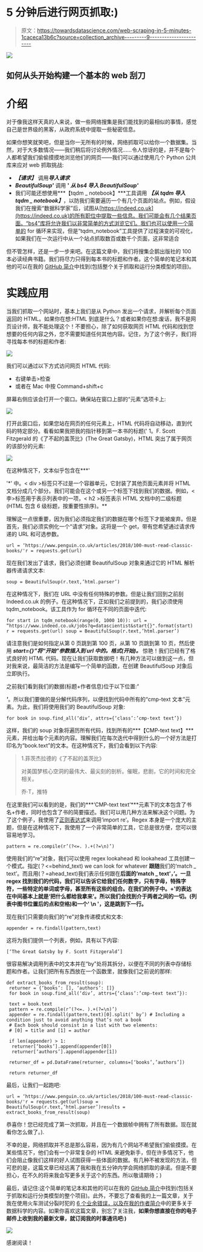 # 5 分钟后进行网页抓取:)

> 原文：<https://towardsdatascience.com/web-scraping-in-5-minutes-1caceca13b6c?source=collection_archive---------9----------------------->

![](img/8b6bcd856dd8d8429fb6ded74e8e6a2c.png)

## 如何从头开始构建一个基本的 web 刮刀

# 介绍

对于像我这样天真的人来说，做一些网络搜集是我们能找到的最相似的事情，感觉自己是世界级的黑客，从政府系统中提取一些秘密信息。

如果你想笑就笑吧，但是当你一无所有的时候，网络抓取可以给你一个数据集。当然，对于大多数情况——我们稍后将讨论例外情况……令人惊讶的是，并不是每个人都希望我们偷偷摸摸地浏览他们的网页——我们可以通过使用几个 Python 公共库来应对 web 抓取挑战:

*   ***【请求】*** 调用***导入请求***
*   ***BeautifulSoup'*** 调用 **' *从 bs4 导入 BeautifulSoup'***
*   我们可能还想使用***【tqdm _ notebook】***工具调用 ***【从 tqdm 导入 tqdm _ notebook】***，以防我们需要遍历一个有几个页面的站点。例如，假设我们在搜索“数据科学家”后，试图从[https://indeed.co.uk](https://indeed.co.uk)的所有职位中提取一些信息。我们可能会有几个结果页面。“bs4”库将允许我们以非常简单的方式浏览它们。我们也可以使用一个简单的 for 循环来实现，但是“tqdm_notebook”工具提供了过程演变的可视化，如果我们在一次运行中从一个站点抓取数百或数千个页面，这非常适合

但不管怎样，还是一步一步来吧。在这篇文章中，我们将搜集企鹅出版社的 100 本必读经典书籍。我们将尽力只得到每本书的标题和作者。这个简单的笔记本和其他的可以在我的 [GitHub 简介](https://github.com/gonzaferreiro)中找到(包括整个关于抓取和运行分类模型的项目)。

# 实践应用

当我们抓取一个网站时，基本上我们是从 Python 发出一个请求，并解析每个页面返回的 HTML。如果你在想:HTML 到底是什么？或者如果你在想:废话，我不是网页设计师，我不能处理这个！不要担心，除了如何获取网页 HTML 代码和找到您想要的任何内容之外，您不需要知道任何其他内容。记住，为了这个例子，我们将寻找每本书的标题和作者:

![](img/46eab1820f4baace7acac44e5925956e.png)

我们可以通过以下方式访问网页 HTML 代码:

*   右键单击>检查
*   或者在 Mac 中按 Command+shift+c

屏幕右侧应该会打开一个窗口。确保站在窗口上部的“元素”选项卡上:

![](img/0cf1322bcf4206ef618dedd9ca1d079a.png)

打开此窗口后，如果您站在网页的任何元素上，HTML 代码将自动移动，直到代码的特定部分。看看如果我把我的指针移到第一本书的标题(' 1。F. Scott Fitzgerald 的《了不起的盖茨比》(The Great Gatsby)，HTML 突出了属于网页的该部分的元素:

![](img/ddd7e12e71ed8ba629c2658a78c8d5d8.png)

在这种情况下，文本似乎包含在***'<div class = " CMP-text text ">'*' 中。< div >标签只不过是一个容器单元，它封装了其他页面元素并将 HTML 文档分成几个部分。我们可能会在这个或另一个标签下找到我们的数据。例如，<李>标签用于表示列表中的一项，< h2 >标签表示 HTML 文档中的二级标题(HTML 包含 6 级标题，按重要性排序)。**

理解这一点很重要，因为我们必须指定我们的数据在哪个标签下才能被废弃。但是首先，我们必须实例化一个“请求”对象。这将是一个 get，带有您希望通过请求传递的 URL 和可选参数。

```
url = ‘https://www.penguin.co.uk/articles/2018/100-must-read-classic-books/'r = requests.get(url)
```

现在我们发出了请求，我们必须创建 BeautifulSoup 对象来通过它的 HTML 解析器传递请求文本:

```
soup = BeautifulSoup(r.text,’html.parser’)
```

在这种情况下，我们在 URL 中没有任何特殊的参数。但是让我们回到之前刮 Indeed.co.uk 的例子。在这种情况下，正如我们之前提到的，我们必须使用 tqdm_notebook。该工具作为 for 循环在不同的页面中迭代:

```
for start in tqdm_notebook(range(0, 1000 10)): url = “https://www.indeed.co.uk/jobs?q=datascientist&start{}".format(start) r = requests.get(url) soup = BeautifulSoup(r.text,’html.parser’)
```

请注意我们是如何指定从第 0 页跳到第 100 页，从第 10 页跳到第 10 页，然后使用 ***start={}”将“开始”参数插入到 url 中的。格式(开始)。*** 惊艳！我们已经有了格式良好的 HTML 代码。现在让我们获取数据吧！有几种方法可以做到这一点，但对我来说，最简洁的方法是编写一个简单的函数，在创建 BeautifulSoup 对象后立即执行。

之前我们看到我们的数据(标题+作者信息)位于以下位置:***'<div class = " CMP-text text ">'***。所以我们要做的是分解代码序列，以便找到代码中所有的“cmp-text 文本”元素。为此，我们将使用我们的 BeautifulSoup 对象:

```
for book in soup.find_all(‘div’, attrs={‘class’:’cmp-text text’})
```

这样，我们的 soup 对象将遍历所有代码，找到所有的***【CMP-text text】***元素，并给出每个元素的内容。理解我们在每次迭代中得到什么的一个好方法是打印名为“book.text”的文本。在这种情况下，我们会看到以下内容:

> 1.菲茨杰拉德的《了不起的盖茨比》
> 
> 对美国梦核心空洞的最伟大、最尖刻的剖析。催眠，悲剧，它的时间和完全相关。
> 
> 乔·T，推特

在这里我们可以看到的是，我们的***‘CMP-text text’***元素下的文本包含了书名+作者，同时也包含了书的简要描述。我们可以用几种方法来解决这个问题。为了这个例子，我使用了[正则表达式](https://en.wikipedia.org/wiki/Regular_expression)来调用‘import re’。Regex 本身是一个庞大的主题，但是在这种情况下，我使用了一个非常简单的工具，它总是很方便，您可以很容易地学习。

```
pattern = re.compile(r’(?<=. ).+(?=\n)’)
```

使用我们的“re”对象，我们可以使用 regex lookahead 和 lookahead 工具创建一个模式。指定(？<=behind_text) we can look for whatever **跟随**我们的‘match _ text’。而且用(？=ahead_text)我们表示任何跟在**后面的‘match _ text’，’。一旦 regex 找到我们的代码，我们可以告诉它给我们任何数字，只有字母，特殊字符，一些特定的单词或字母，甚至所有这些的组合。在我们的例子中。+'的表达在中间基本上就是‘把什么都给我拿来’。所以我们会找到介于两者之间的一切。(列表中图书位置后的点和空格)和一个' \n '，这是跳到下一行。**

现在我们只需要向我们的“re”对象传递模式和文本:

```
appender = re.findall(pattern,text)
```

这将为我们提供一个列表，例如，具有以下内容:

```
[‘The Great Gatsby by F. Scott Fitzgerald’]
```

很容易解决调用列表中的文本并在“by”处将其拆分，以便在不同的列表中存储标题和作者。让我们把所有东西放在一个函数里，就像我们之前说的那样:

```
def extract_books_from_result(soup):
 returner = {‘books’: [], ‘authors’: []}
 for book in soup.find_all(‘div’, attrs={‘class’:’cmp-text text’}):

 text = book.text
 pattern = re.compile(r’(?<=. ).+(?=\n)’)
 appender = re.findall(pattern,text)[0].split(‘ by’) # Including a condition just to avoid anything that’s not a book
 # Each book should consist in a list with two elements: 
 # [0] = title and [1] = author

 if len(appender) > 1:
  returner[‘books’].append(appender[0])
  returner[‘authors’].append(appender[1])

 returner_df = pd.DataFrame(returner, columns=[‘books’,’authors’]) 

 return returner_df
```

最后，让我们一起跑吧:

```
url = ‘https://www.penguin.co.uk/articles/2018/100-must-read-classic-books/'r = requests.get(url)soup = BeautifulSoup(r.text,’html.parser’)results = extract_books_from_result(soup)
```

恭喜你！您已经完成了第一次抓取，并且在一个数据帧中拥有了所有数据。现在就看你怎么做了。).

不幸的是，网络抓取并不总是那么容易，因为有几个网站不希望我们偷偷摸摸。在某些情况下，他们会有一个非常复杂的 HTML 来避免新手，但在许多情况下，他们会阻止像我们这样的好人试图获得一些体面的数据。有几种不被发现的方法，但可悲的是，这篇文章已经远离了我和我在五分钟内学会网络抓取的承诺。但是不要担心，在不久的将来我会写更多关于这个的东西。所以敬请期待；)

最后，请记住:这个简单的笔记本和其他的可以在我的 [GitHub 简介](https://github.com/gonzaferreiro)中找到(包括关于抓取和运行分类模型的整个项目)。此外，不要忘了查看我的上一篇文章，关于我在使用火车测试分裂时犯的 [6 个业余错误，以及在我的](/6-amateur-mistakes-ive-made-working-with-train-test-splits-916fabb421bb?source=friends_link&sk=328f48f56ce8b889506a1b55f3e97968)[作者简介](https://towardsdatascience.com/@g.ferreiro.volpi)中的更多关于数据科学的内容。如果你喜欢这篇文章，别忘了关注我，**如果你想直接在你的电子邮件上收到我的最新文章，就订阅我的时事通讯吧:)**

[![](img/d4f959281d0a4358adc1c1b726954de9.png)](https://gmail.us3.list-manage.com/subscribe?u=8190cded0d5e26657d9bc54d7&id=3e942158a2)

感谢阅读！